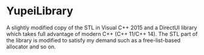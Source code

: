  # YupeiLibrary #
  A slightly modified copy of the STL in Visual C++ 2015 and a DirectUI library which takes full advantage of modern C++ (C++ 11/C++ 14). The STL part of the library is modified to satisfy my demand such as a free-list-based allocator and so on. 
